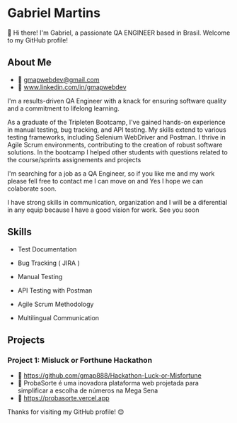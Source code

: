 # Gabriel Martins

👋 Hi there! I'm Gabriel, a passionate QA ENGINEER based in Brasil. Welcome to my GitHub profile!

## About Me

- 📧 gmapwebdev@gmail.com
- 💼 www.linkedin.com/in/gmapwebdev


I'm a results-driven QA Engineer with a knack for ensuring software quality and a commitment to lifelong learning.

As a graduate of the Tripleten Bootcamp, I've gained hands-on experience in manual testing, bug tracking, and API testing. My skills extend to various testing frameworks, including Selenium WebDriver and Postman. I thrive in Agile Scrum environments, contributing to the creation of robust software solutions. In the bootcamp I helped other students with questions related to the course/sprints assignements and projects

I'm searching for a job as a QA Engineer, so if you like me and my work please fell free to contact me
I can move on and Yes I hope we can colaborate soon.

I have strong skills in communication, organization and I will be a diferential in any equip because I have a good vision for work.
See you soon 

## Skills

- Test Documentation

- Bug Tracking ( JIRA )

- Manual Testing

- API Testing with Postman

- Agile Scrum Methodology

- Multilingual Communication

## Projects

### Project 1: Misluck or Forthune Hackathon

- 📁  https://github.com/gmap888/Hackathon-Luck-or-Misfortune
- 📝  ProbaSorte é uma inovadora plataforma web projetada para simplificar a escolha de números na Mega Sena
- 🚀  https://probasorte.vercel.app



Thanks for visiting my GitHub profile! 😊
